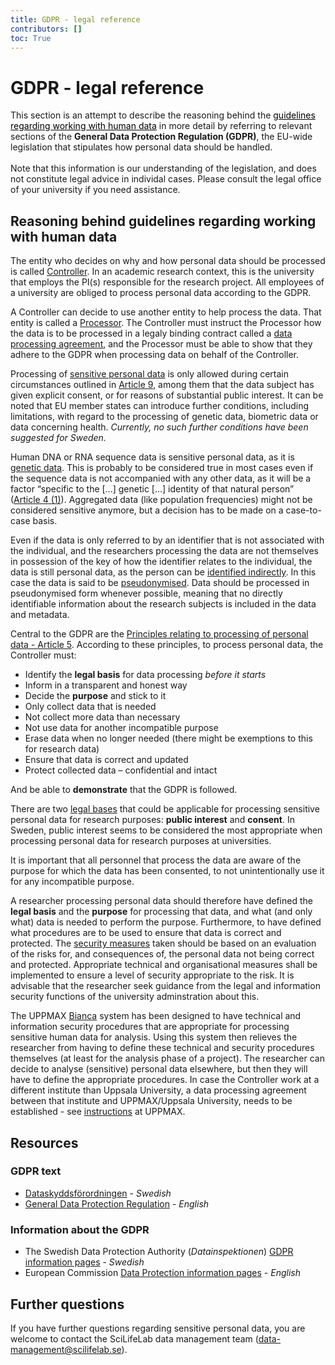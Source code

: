 ```yaml
---
title: GDPR - legal reference
contributors: []
toc: True
---
```


# GDPR - legal reference

<div class="alert alert-warning" role="alert">
  This section is an attempt to describe the reasoning behind the <a style="color:black"href="/topics/research-involving-human-data">guidelines regarding working with human data</a> in more detail by referring to relevant sections of the <b>General Data Protection Regulation (GDPR)</b>, the EU-wide legislation that stipulates how personal data should be handled.
  <br><br>
  Note that this information is our understanding of the legislation, and does not constitute legal advice in individal cases. Please consult the legal office of your university if you need assistance.
</div>

## Reasoning behind guidelines regarding working with human data
The entity who decides on why and how personal data should be processed is called [Controller](/topics/gdpr-ethical-review-glossary/#controller). In an academic research context, this is the university that employs the PI(s) responsible for the research project. All employees of a university are obliged to process personal data according to the GDPR.

A Controller can decide to use another entity to help process the data. That entity is called a [Processor](/topics/gdpr-ethical-review-glossary/#processor). The Controller must instruct the Processor how the data is to be processed in a legaly binding contract called a [data processing agreement](/topics/gdpr-ethical-review-glossary/#data-processing-agreement-dpa), and the Processor must be able to show that they adhere to the GDPR when processing data on behalf of the Controller.

Processing of [sensitive personal data](/topics/gdpr-ethical-review-glossary/#sensitive-personal-data) is only allowed during certain circumstances outlined in [Article 9](https://gdpr-info.eu/art-9-gdpr/), among them that the data subject has given explicit consent, or for reasons of substantial public interest. It can be noted that EU member states can introduce further conditions, including limitations, with regard to the processing of genetic data, biometric data or data concerning health. *Currently, no such further conditions have been suggested for Sweden.*

Human DNA or RNA sequence data is sensitive personal data, as it is [genetic data](/topics/gdpr-ethical-review-glossary/#genetic-data). This is probably to be considered true in most cases even if the sequence data is not accompanied with any other data, as it will be a factor “specific to the […] genetic […] identity of that natural person” ([Article 4 (1)](https://gdpr-info.eu/art-4-gdpr/)). Aggregated data (like population frequencies) might not be considered sensitive anymore, but a decision has to be made on a case-to-case basis.

Even if the data is only referred to by an identifier that is not associated with the individual, and the researchers processing the data are not themselves in possession of the key of how the identifier relates to the individual, the data is still personal data, as the person can be [identified indirectly](/topics/gdpr-ethical-review-glossary/#personal-data). In this case the data is said to be [pseudonymised](/topics/gdpr-ethical-review-glossary/#pseudonymization-of-personal-data). Data should be processed in pseudonymised form whenever possible, meaning that no directly identifiable information about the research subjects is included in the data and metadata.

Central to the GDPR are the [Principles relating to processing of personal data - Article 5](https://gdpr-info.eu/art-5-gdpr/). According to these principles, to process personal data, the Controller must:

* Identify the **legal basis** for data processing *before it starts*
* Inform in a transparent and honest way
* Decide the **purpose** and stick to it
* Only collect data that is needed
* Not collect more data than necessary
* Not use data for another incompatible purpose
* Erase data when no longer needed (there might be exemptions to this for research data)
* Ensure that data is correct and updated
* Protect collected data – confidential and intact

And be able to **demonstrate** that the GDPR is followed.

There are two [legal bases](/topics/gdpr-ethical-review-glossary/#lawful-gound-legal-basis) that could be applicable for processing sensitive personal data for research purposes: **public interest** and **consent**. In Sweden, public interest seems to be considered the most appropriate when processing personal data for research purposes at universities.

It is important that all personnel that process the data are aware of the purpose for which the data has been consented, to not unintentionally use it for any incompatible purpose.

A researcher processing personal data should therefore have defined the **legal basis** and the **purpose** for processing that data, and what (and only what) data is needed to perform the purpose. Furthermore, to have defined what procedures are to be used to ensure that data is correct and protected. The [security measures](/topics/gdpr-ethical-review-glossary/#security-of-processing) taken should be based on an evaluation of the risks for, and consequences of, the personal data not being correct and protected. Appropriate technical and organisational measures shall be implemented to ensure a level of security appropriate to the risk. It is advisable that the researcher seek guidance from the legal and information security functions of the university adminstration about this.

The UPPMAX [Bianca](http://www.uppmax.uu.se/support/user-guides/bianca-user-guide/) system has been designed to have technical and information security procedures that are appropriate for processing sensitive human data for analysis. Using this system then relieves the researcher from having to define these technical and security procedures themselves (at least for the analysis phase of a project). The researcher can decide to analyse (sensitive) personal data elsewhere, but then they will have to define the appropriate procedures. In case the Controller work at a different institute than Uppsala University, a data processing agreement between that institute and UPPMAX/Uppsala University, needs to be established - see [instructions](https://www.uppmax.uu.se/support/faq/general-miscellaneous-faq/sensitive+data+questions/) at UPPMAX.

## Resources
### GDPR text
* [Dataskyddsförordningen](https://www.imy.se/verksamhet/dataskydd/det-har-galler-enligt-gdpr/introduktion-till-gdpr/dataskyddsforordningen-i-fulltext/) - *Swedish*
* [General Data Protection Regulation](https://gdpr-info.eu/) - *English*

### Information about the GDPR
* The Swedish Data Protection Authority (*Datainspektionen*) [GDPR information pages](https://www.imy.se/verksamhet/dataskydd/det-har-galler-enligt-gdpr/introduktion-till-gdpr/) - *Swedish*
* European Commission [Data Protection information pages](https://ec.europa.eu/info/law/law-topics/data-protection/reform_en) - *English*

## Further questions
If you have further questions regarding sensitive personal data, you are welcome to contact the SciLifeLab data management team (<data-management@scilifelab.se>).
